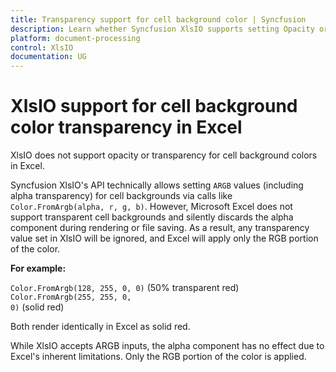 ```yaml
---
title: Transparency support for cell background color | Syncfusion
description: Learn whether Syncfusion XlsIO supports setting Opacity or transparency for cell background colors in Excel.
platform: document-processing
control: XlsIO
documentation: UG
---
```


# XlsIO support for cell background color transparency in Excel    

XlsIO does not support opacity or transparency for cell background colors in Excel.

Syncfusion XlsIO's API technically allows setting <code spellcheck="false">ARGB</code> values (including alpha transparency) for cell backgrounds via calls like <code spellcheck="false">Color.FromArgb(alpha, r, g, b)</code>. However, Microsoft Excel does not support transparent cell backgrounds and silently discards the alpha component during rendering or file saving. As a result, any transparency value set in XlsIO will be ignored, and Excel will apply only the RGB portion of the color. 

**For example:**

<code spellcheck="false">Color.FromArgb(128, 255, 0, 0)</code> (50% transparent red)
<code spellcheck="false">Color.FromArgb(255, 255, 0, 0)</code> (solid red)

Both render identically in Excel as solid red.

While XlsIO accepts ARGB inputs, the alpha component has no effect due to Excel's inherent limitations. Only the RGB portion of the color is applied.